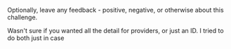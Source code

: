 Optionally, leave any feedback - positive, negative, or otherwise about this challenge.

Wasn't sure if you wanted all the detail for providers, or just an ID. I tried to do both just in case